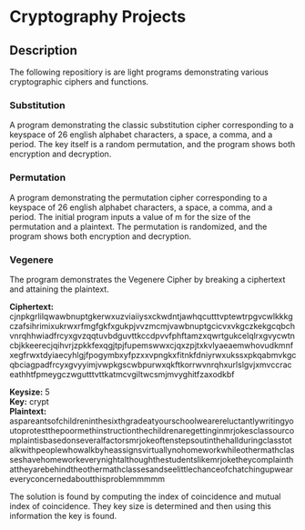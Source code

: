 # Cryptography Projects

## Description
The following repositiory is are light programs demonstrating various cryptographic ciphers and functions.

### Substitution
A program demonstrating the classic substitution cipher corresponding to a keyspace of 26 english alphabet characters, a space, a comma, and a period. The key itself is a random permutation, and the program shows both encryption and decryption.

### Permutation
A program demonstrating the permutation cipher corresponding to a keyspace of 26 english alphabet characters, a space, a comma, and a period. The initial program inputs a value of m for the size of the permutation and a plaintext. The permutation is randomized, and the program shows both encryption and decryption.

### Vegenere
The program demonstrates the Vegenere Cipher by breaking a ciphertext and attaining the plaintext.

**Ciphertext:**\
cjnpkgrlilqwawbnuptgkerwxuzviaiiysxckwdntjawhqcutttvptewtrpgvcwlkkkgczafsihrimixukrwxrfmgfgkfxgukpjvvzmcmjvawbnuptgcicvxvkgczkekgcqbchvnrqhhwiadfrcyxgvzqqtuvbdguvttkccdpvvfphftamzxqwrtgukcelqlrxgvycwtncbjkkeerecjqihvrjzpkkfexqgjtpjfupemswwxcjqxzpjtxkvlyaeaemwhovudkmnfxegfrwxtdyiaecyhlgjfpogymbxyfpzxxvpngkxfitnkfdniyrwxukssxpkqabmvkgcqbciagpadfrcyxgvyyimjvwpkgscwbpurwxqkftkorrwvnrqhxurlslgvjxmvccraceathhtfpmeygczwgutttvttkatmcvgiltwcsmjmvyghitfzaxodkbf

**Keysize:** 5\
**Key:** crypt\
**Plaintext:** aspareantsofchildreninthesixthgradeatyourschoolwearereluctantlywritingyoutoprotestthepoormethinstructionthechildrenaregettinginmrjokesclassourcomplaintisbasedonseveralfactorsmrjokeoftenstepsoutinthehallduringclasstotalkwithpeoplewhowalkbyheassignsvirtuallynohomeworkwhileothermathclasseshavehomeworkeverynightalthoughthestudentslikemrjoketheycomplainthattheyarebehindtheothermathclassesandseelittlechanceofchatchingupweareveryconcernedaboutthisproblemmmmm

The solution is found by computing the index of coincidence and mutual index of coincidence. They key size is determined and then using this information the key is found.
